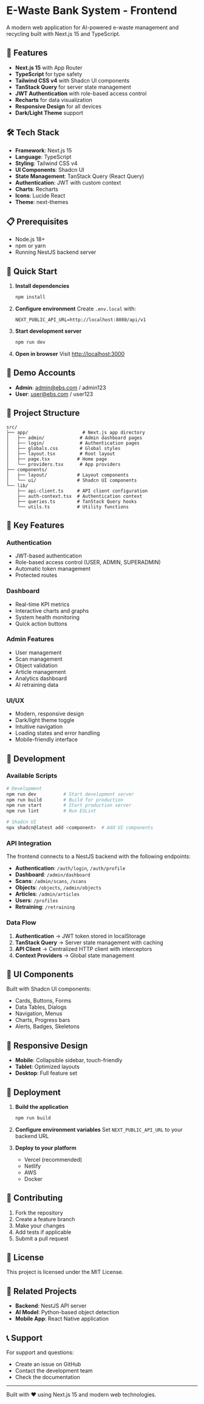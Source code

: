 # E-Waste Bank System - Frontend

A modern web application for AI-powered e-waste management and recycling built with Next.js 15 and TypeScript.

## 🚀 Features

- **Next.js 15** with App Router
- **TypeScript** for type safety
- **Tailwind CSS v4** with Shadcn UI components
- **TanStack Query** for server state management
- **JWT Authentication** with role-based access control
- **Recharts** for data visualization
- **Responsive Design** for all devices
- **Dark/Light Theme** support

## 🛠️ Tech Stack

- **Framework**: Next.js 15
- **Language**: TypeScript
- **Styling**: Tailwind CSS v4
- **UI Components**: Shadcn UI
- **State Management**: TanStack Query (React Query)
- **Authentication**: JWT with custom context
- **Charts**: Recharts
- **Icons**: Lucide React
- **Theme**: next-themes

## 📋 Prerequisites

- Node.js 18+ 
- npm or yarn
- Running NestJS backend server

## 🚀 Quick Start

1. **Install dependencies**
   ```bash
   npm install
   ```

2. **Configure environment**
   Create `.env.local` with:
   ```env
   NEXT_PUBLIC_API_URL=http://localhost:8080/api/v1
   ```

3. **Start development server**
   ```bash
   npm run dev
   ```

4. **Open in browser**
   Visit [http://localhost:3000](http://localhost:3000)

## 🔐 Demo Accounts

- **Admin**: admin@ebs.com / admin123
- **User**: user@ebs.com / user123

## 📁 Project Structure

```
src/
├── app/                    # Next.js app directory
│   ├── admin/             # Admin dashboard pages
│   ├── login/             # Authentication pages
│   ├── globals.css        # Global styles
│   ├── layout.tsx         # Root layout
│   ├── page.tsx          # Home page
│   └── providers.tsx      # App providers
├── components/
│   ├── layout/           # Layout components
│   └── ui/               # Shadcn UI components
└── lib/
    ├── api-client.ts     # API client configuration
    ├── auth-context.tsx  # Authentication context
    ├── queries.ts        # TanStack Query hooks
    └── utils.ts          # Utility functions
```

## 🎯 Key Features

### Authentication
- JWT-based authentication
- Role-based access control (USER, ADMIN, SUPERADMIN)
- Automatic token management
- Protected routes

### Dashboard
- Real-time KPI metrics
- Interactive charts and graphs
- System health monitoring
- Quick action buttons

### Admin Features
- User management
- Scan management
- Object validation
- Article management
- Analytics dashboard
- AI retraining data

### UI/UX
- Modern, responsive design
- Dark/light theme toggle
- Intuitive navigation
- Loading states and error handling
- Mobile-friendly interface

## 🔧 Development

### Available Scripts

```bash
# Development
npm run dev          # Start development server
npm run build        # Build for production
npm run start        # Start production server
npm run lint         # Run ESLint

# Shadcn UI
npx shadcn@latest add <component>  # Add UI components
```

### API Integration

The frontend connects to a NestJS backend with the following endpoints:

- **Authentication**: `/auth/login`, `/auth/profile`
- **Dashboard**: `/admin/dashboard`
- **Scans**: `/admin/scans`, `/scans`
- **Objects**: `/objects`, `/admin/objects`
- **Articles**: `/admin/articles`
- **Users**: `/profiles`
- **Retraining**: `/retraining`

### Data Flow

1. **Authentication** → JWT token stored in localStorage
2. **TanStack Query** → Server state management with caching
3. **API Client** → Centralized HTTP client with interceptors
4. **Context Providers** → Global state management

## 🎨 UI Components

Built with Shadcn UI components:
- Cards, Buttons, Forms
- Data Tables, Dialogs
- Navigation, Menus
- Charts, Progress bars
- Alerts, Badges, Skeletons

## 📱 Responsive Design

- **Mobile**: Collapsible sidebar, touch-friendly
- **Tablet**: Optimized layouts
- **Desktop**: Full feature set

## 🚀 Deployment

1. **Build the application**
   ```bash
   npm run build
   ```

2. **Configure environment variables**
   Set `NEXT_PUBLIC_API_URL` to your backend URL

3. **Deploy to your platform**
   - Vercel (recommended)
   - Netlify
   - AWS
   - Docker

## 🤝 Contributing

1. Fork the repository
2. Create a feature branch
3. Make your changes
4. Add tests if applicable
5. Submit a pull request

## 📄 License

This project is licensed under the MIT License.

## 🔗 Related Projects

- **Backend**: NestJS API server
- **AI Model**: Python-based object detection
- **Mobile App**: React Native application

## 📞 Support

For support and questions:
- Create an issue on GitHub
- Contact the development team
- Check the documentation

---

Built with ❤️ using Next.js 15 and modern web technologies.
